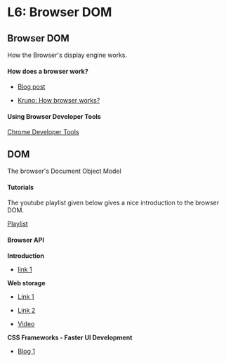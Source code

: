 # L6: Browser DOM

## Browser DOM
How the Browser's display engine works.

#### How does a browser work?

- [Blog post](https://blog.logrocket.com/how-browser-rendering-works-behind-the-scenes-6782b0e8fb10/)

- [Kruno: How browser works?](https://www.youtube.com/watch?v=0IsQqJ7pwhw)

#### Using Browser Developer Tools

[Chrome Developer Tools](https://www.youtube.com/watch?v=x4q86IjJFag)


## DOM

The browser's Document Object Model

#### Tutorials

The youtube playlist given below gives a nice introduction to the browser DOM.

[Playlist](https://www.youtube.com/watch?v=0ik6X4DJKCc&list=PLillGF-RfqbYE6Ik_EuXA2iZFcE082B3s)

#### Browser API

**Introduction**

- [link 1](https://flaviocopes.com/web-platform/)

**Web storage**

- [Link 1](https://flaviocopes.com/web-storage-api/)

- [Link 2](https://javascript.info/data-storage)

- [Video](https://www.youtube.com/watch?v=AwicscsvGLg)

**CSS Frameworks - Faster UI Development**

- [Blog 1](https://blog.zipboard.co/a-beginners-guide-to-css-front-end-frameworks-8045a499456b)